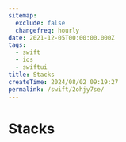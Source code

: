 ```yaml
---
sitemap:
  exclude: false
  changefreq: hourly
date: 2021-12-05T00:00:00.000Z
tags:
  - swift
  - ios
  - swiftui
title: Stacks
createTime: 2024/08/02 09:19:27
permalink: /swift/2ohjy7se/
---
```


# Stacks
